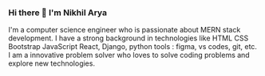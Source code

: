 ### Hi there 👋 I'm Nikhil Arya



I'm a computer science engineer who is passionate about MERN stack development. I have a strong background in technologies like HTML CSS Bootstrap JavaScript React, Django, python tools : figma, vs codes, git, etc. I am a innovative problem solver who loves to solve coding problems and explore new technologies.



